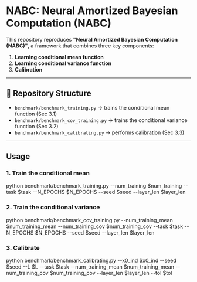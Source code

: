 # NABC: Neural Amortized Bayesian Computation (NABC)

This repository reproduces **"Neural Amortized Bayesian Computation (NABC)"**, a framework that combines three key components:

1. **Learning conditional mean function**  
2. **Learning conditional variance function**  
3. **Calibration**

---

## 📂 Repository Structure
- `benchmark/benchmark_training.py` → trains the conditional mean function  (Sec 3.1)
- `benchmark/benchmark_cov_training.py` → trains the conditional variance function (Sec 3.2)
- `benchmark/benchmark_calibrating.py` → performs calibration (Sec 3.3)

---

## Usage

### 1. Train the conditional mean
python benchmark/benchmark_training.py --num_training $num_training 
    --task $task 
    --N_EPOCHS $N_EPOCHS 
    --seed $seed 
    --layer_len $layer_len

### 2. Train the conditional variance
python benchmark/benchmark_cov_training.py 
    --num_training_mean $num_training_mean 
    --num_training_cov $num_training_cov 
    --task $task 
    --N_EPOCHS $N_EPOCHS 
    --seed $seed 
    --layer_len $layer_len

### 3. Calibrate
python benchmark/benchmark_calibrating.py 
    --x0_ind $x0_ind 
    --seed $seed 
    --L $L 
    --task $task 
    --num_training_mean $num_training_mean 
    --num_training_cov $num_training_cov 
    --layer_len $layer_len 
    --tol $tol
